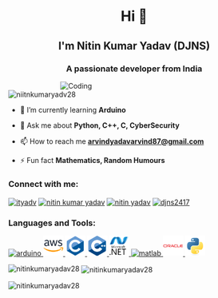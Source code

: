  <h1 align="center">Hi 👋
 <h2 align="center">I'm Nitin Kumar Yadav (DJNS)</h1>
<h3 align="center">A passionate developer from India</h3>
<img align="right" alt="Coding" width="400" src=https://cloudemployee.co.uk/media/1222293/lets-begin.gif?width=880&height=495">

<p align="left"> <img src="https://komarev.com/ghpvc/?username=niitnkumaryadv28&label=Profile%20views&color=0e75b6&style=flat" alt="niitnkumaryadv28" /> </p>

  

- 🌱 I’m currently learning **Arduino**

- 💬 Ask me about **Python, C++, C, CyberSecurity**

- 📫 How to reach me **arvindyadavarvind87@gmail.com**

- ⚡ Fun fact **Mathematics, Random Humours**

<h3 align="left">Connect with me:</h3>
<p align="left">
<a href="https://twitter.com/ityadv" target="blank"><img align="center" src="https://raw.githubusercontent.com/rahuldkjain/github-profile-readme-generator/master/src/images/icons/Social/twitter.svg" alt="ityadv" height="30" width="40" /></a>
<a href="https://linkedin.com/in/nitin kumar yadav" target="blank"><img align="center" src="https://raw.githubusercontent.com/rahuldkjain/github-profile-readme-generator/master/src/images/icons/Social/linked-in-alt.svg" alt="nitin kumar yadav" height="30" width="40" /></a>
<a href="https://fb.com/nitin yadav" target="blank"><img align="center" src="https://raw.githubusercontent.com/rahuldkjain/github-profile-readme-generator/master/src/images/icons/Social/facebook.svg" alt="nitin yadav" height="30" width="40" /></a>
<a href="https://instagram.com/djns2417" target="blank"><img align="center" src="https://raw.githubusercontent.com/rahuldkjain/github-profile-readme-generator/master/src/images/icons/Social/instagram.svg" alt="djns2417" height="30" width="40" /></a>
</p>

<h3 align="left">Languages and Tools:</h3>
<p align="left"> <a href="https://www.arduino.cc/" target="_blank" rel="noreferrer"> <img src="https://cdn.worldvectorlogo.com/logos/arduino-1.svg" alt="arduino" width="40" height="40"/> </a> <a href="https://aws.amazon.com" target="_blank" rel="noreferrer"> <img src="https://raw.githubusercontent.com/devicons/devicon/master/icons/amazonwebservices/amazonwebservices-original-wordmark.svg" alt="aws" width="40" height="40"/> </a> <a href="https://www.cprogramming.com/" target="_blank" rel="noreferrer"> <img src="https://raw.githubusercontent.com/devicons/devicon/master/icons/c/c-original.svg" alt="c" width="40" height="40"/> </a> <a href="https://www.w3schools.com/cpp/" target="_blank" rel="noreferrer"> <img src="https://raw.githubusercontent.com/devicons/devicon/master/icons/cplusplus/cplusplus-original.svg" alt="cplusplus" width="40" height="40"/> </a> <a href="https://dotnet.microsoft.com/" target="_blank" rel="noreferrer"> <img src="https://raw.githubusercontent.com/devicons/devicon/master/icons/dot-net/dot-net-original-wordmark.svg" alt="dotnet" width="40" height="40"/> </a> <a href="https://www.mathworks.com/" target="_blank" rel="noreferrer"> <img src="https://upload.wikimedia.org/wikipedia/commons/2/21/Matlab_Logo.png" alt="matlab" width="40" height="40"/> </a> <a href="https://www.oracle.com/" target="_blank" rel="noreferrer"> <img src="https://raw.githubusercontent.com/devicons/devicon/master/icons/oracle/oracle-original.svg" alt="oracle" width="40" height="40"/> </a> <a href="https://www.python.org" target="_blank" rel="noreferrer"> <img src="https://raw.githubusercontent.com/devicons/devicon/master/icons/python/python-original.svg" alt="python" width="40" height="40"/> </a> </p>

<p><img align="left" src="https://github-readme-stats.vercel.app/api/top-langs?username=nitinkumaryadav28&show_icons=true&locale=en&layout=compact" alt="nitinkumaryadav28" /></p>
<p>&nbsp;<img align="center" src="https://github-readme-stats.vercel.app/api?username=nitinkumaryadav28&show_icons=true&locale=en" alt="nitinkumaryadav28" /></p>

<p><img align="center" src="https://github-readme-streak-stats.herokuapp.com/?user=nitinkumaryadav28&" alt="nitinkumaryadav28" /></p>
